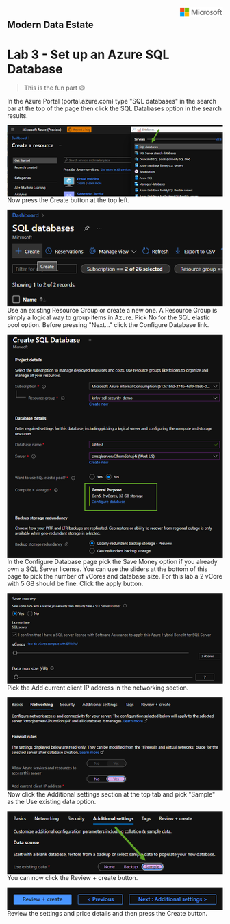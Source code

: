 <img style="float: right;" src="../../graphics/solutions-microsoft-logo-small.png">

## Modern Data Estate
# Lab 3 - Set up an Azure SQL Database

>This is the fun part :smile:

In the Azure Portal (portal.azure.com) type "SQL databases" in the search bar at the top of the page then click the SQL Databases option in the search results.

<img style="float: right;" src="../../graphics/SQL_Create.png">

Now press the Create button at the top left.

<img style="float: right;" src="../../graphics/SQL_Create2.png">

Use an existing Resource Group or create a new one.  A Resource Group is simply a logical way to group items in Azure.
Pick No for the SQL elastic pool option.
Before pressing "Next..." click the Configure Database link.

<img style="float: right;" src="../../graphics/sql_create3.png">

In the Configure Database page pick the Save Money option if you already own a SQL Server license.  You can use the sliders at the bottom of
this page to pick the number of vCores and database size. For this lab a 2 vCore with 5 GB should be fine. Click the apply button.

<img style="float: right;" src="../../graphics/SQL_Create4.png">

Pick the Add current client IP address in the networking section.

<img style="float: right;" src="../../graphics/SQL_Create5.png">

Now click the Additional settings section at the top tab and pick "Sample" as the Use existing data option.

<img style="float: right;" src="../../graphics/SQL_Create7.png">

You can now click the Review + create button.

<img style="float: right;" src="../../graphics/SQL_Create6.png">

Review the settings and price details and then press the Create button.


